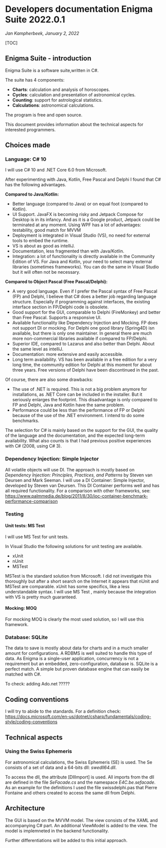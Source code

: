 # Developers documentation Enigma Suite 2022.0.1

*Jan Kampherbeek, January 2, 2022*

[TOC]



## Enigma Suite - introduction

Enigma Suite is a software suite,written in C#.

The suite has 4 components:

- **Charts**: calculation and analysis of horoscopes.
- **Cycles**: calculation and presentation of astronomical cycles.
- **Counting**: support for astrological statistics.
- **Calculations**: astronomical calculations.

The program is free and open source. 

This document provides information about the technical aspects for interested programmers.



## Choices made

### Language: C# 10

I will use C# 10 and .NET Core 6.0 from Microsoft. 

After experimenting with Java, Kotlin, Free Pascal and Delphi I found that C# has the following advantages.

**Compared to Java/Kotlin:**

- Better language (compared to Java) or on equal foot (compared to Kotlin).
- UI Support. JavaFX is becoming risky and Jetpack Compose for Desktop is in its infancy. And as it is a Google product, Jetpack could be terminated at any moment. Using WPF has a lot of advantages: testability, good match for MVVM
- Deployment is integrated in Visual Studio (VS), no need for external tools to embed the runtime.
- VS is about as good as intelliJ.
- Documentation, less fragmented than with Java/Kotlin.
- Integration: a lot of functionality is directly available in the Community Edition of VS. For Java and Kotlin, your need to select many external libraries (sometimes frameworks). You can do the same in Visual Studio but it will often not be necessary.

**Compared to Object Pascal (Free Pascal/Delphi):**

- A very good language. Even if I prefer the Pascal syntax of Free Pascal (FP) and Delphi, I believe that C# does a better job regarding language structure. Especially if programming against interfaces, the existing interface section in FP/Delphi code is obsolete.
- Good support for the GUI, comparable to Delphi (FireMonkey) and better than Free Pascal. Supports a responsive UI. 
- Available functionality like Dependency Injection and Mocking. FP does not support DI or mocking. For Delphi one good library (Spring4D) isn available,  but there is only one maintainer. In general there are much more non-commercial libraries available if compared to FP/Delphi.
- Superior IDE, compared to Lazarus and also better than Delphi. About the same level as intelliJ.
- Documentation: more extensive and easily accessible.
- Long term availability. VS has been available in a free edition for a very long time, the community edition for Delphi at this moment for about three years. Free versions of Delphi have been discontinued in the past. 

Of course, there are also some drawbacks:

- The use of .NET is required. This is not a big problem anymore for installations, as .NET Core can be included in the installer.  But it seriously enlarges the footprint. This disadvantage is only compared to FP and Delphi, Java and Kotlin have the same problem.
- Performance could be less than the performance of FP or Delphi because of the use of the .NET environment. I intend to do some benchmarks.

The selection for C# is mainly based on the support for the GUI, the quality of the language and the documentation, and the expected long-term availability. What also counts is that I had previous positive  experiences with C# (2008, using C# 3).



### Dependency Injection:  Simple Injector 

All volatile objects will use DI. The approach is mostly based on *Dependency Injection: Principles, Practices, and Patterns* by Steven van Deursen and Mark Seeman. I will use a DI Container: Simple Injector, developed by Steven van Deursen. This DI Container performs well and has all required functionality. For a comparison with other frameworks, see: https://www.palmmedia.de/blog/2011/8/30/ioc-container-benchmark-performance-comparison



### Testing

#### Unit tests: MS Test

I will use MS Test for unit tests.

In Visual Studio the following solutions for unit testing are available.

- xUnit
- nUnit
- MSTest

MSTest is the standard solution from Microsoft. I did not investigate this thoroughly but after a short search on the Internet it appears that nUnit and MSTest are comparable. xUnit has some specifics, like a less understandable syntax. I will use MS Test , mainly because the integration with VS is pretty much guaranteed.

#### Mocking: MOQ

For mocking MOQ is clearly the most used solution, so I will use this framework.

### Database: SQLite

The data to save is mostly about data for charts and in a much smaller amount for configurations. A RDBMS is well suited to handle this type of data. As Enigma is a single-user application, concurrency is not a requirement but an embedded, zero-configuration, database is. SQLite is a perfect match. A simple but proven database engine that can easily be matched with C#.

To check: adding Ado.net ?????



## Coding conventions

I will try to abide to the standards. For a definition check: https://docs.microsoft.com/en-us/dotnet/csharp/fundamentals/coding-style/coding-conventions



## Technical aspects

### Using the Swiss Ephemeris

For astronomical calculations, the Swiss Ephemeris (SE) is used. The Se consists of a set of data and a 64-bits dll: *swedll64.dll*.

To access the dll, the attribute [DllImport] is used. All imports from the dll are defined in the file *SeFacade.cs* and the namespace *E4C.be.sefacade*. As an example for the definitions I used the file swissdelphi.pas that Pierre Fontaine and others created to access the same dll from Delphi.



## Architecture

The GUI is based on the MVVM model. The view consists of the XAML and accompanying C# part. An additional ViewModel is added to the view. The model is implemneted in the backend functionality.

Further differentiations will be added to this initial approach.
